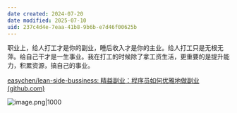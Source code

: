 ```yaml
---
date created: 2024-07-20
date modified: 2025-07-10
uid: 237c4d4e-7eaa-41b8-9b6b-e7d46f00625b
---
```


职业上，给人打工才是你的副业，睡后收入才是你的主业。给人打工只是无根无萍。给自己干才是一生事业。我在打工的时候除了拿工资生活，更重要的是提升能力，积累资源，搞自己的事业。

[easychen/lean-side-bussiness: 精益副业：程序员如何优雅地做副业 (github.com)](https://github.com/easychen/lean-side-bussiness)

![image.png|1000](https://imagehosting4picgo.oss-cn-beijing.aliyuncs.com/imagehosting/fix-dir%2Fpicgo%2Fpicgo-clipboard-images%2F2024%2F10%2F28%2F12-01-59-7c60a6a7c8d0209afe509d875b8e630a-202410281201970-879c52.png)

